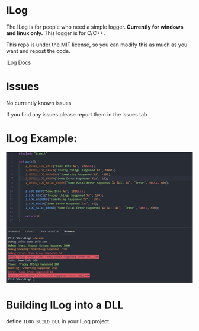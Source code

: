 # ILog
The ILog is for people who need a simple logger. **Currently for windows and linux only.**
This logger is for C/C++.

This repo is under the MIT license, so you can modify this as much as you want and repost the code.

[ILog Docs](https://immanuel-c.github.io/ILog/)

# Issues

No currently known issues

If you find any issues please report them in the issues tab

# ILog Example:
![github image](https://github.com/Imaaaaaaaaaaaaaaan/IcLogger/blob/main/Example_ILog.PNG)

# Building ILog into a DLL

define `ILOG_BUILD_DLL` in your ILog project.
